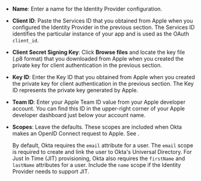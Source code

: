 * **Name**: Enter a name for the Identity Provider configuration.
* **Client ID**: Paste the Services ID that you obtained from Apple when you configured the Identity Provider in the previous section. The Services ID identifies the particular instance of your app and is used as the OAuth `client_id`.
* **Client Secret Signing Key**: Click **Browse files** and locate the key file (.p8 format) that you downloaded from Apple when you created the private key for client authentication in the previous section.
* **Key ID**: Enter the Key ID that you obtained from Apple when you created the private key for client authentication in the previous section. The Key ID represents the private key generated by Apple.
* **Team ID**: Enter your Apple Team ID value from your Apple developer account. You can find this ID in the upper-right corner of your Apple developer dashboard just below your account name.
* **Scopes**: Leave the defaults. These scopes are included when Okta makes an OpenID Connect request to Apple. See <StackSnippet snippet="scopes" inline />.

    By default, Okta requires the `email` attribute for a user. The `email` scope is required to create and link the user to Okta's Universal Directory. For Just In Time (JIT) provisioning, Okta also requires the `firstName` and `lastName` attributes for a user. Include the `name` scope if the Identity Provider needs to support JIT.
